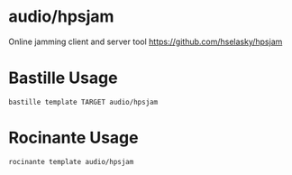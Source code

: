 # audio/hpsjam
Online jamming client and server tool
https://github.com/hselasky/hpsjam

# Bastille Usage
```shell
bastille template TARGET audio/hpsjam
```

# Rocinante Usage
```shell
rocinante template audio/hpsjam
```
